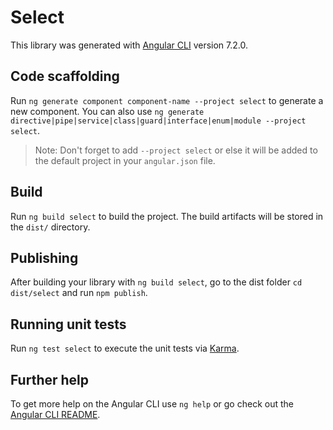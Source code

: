 # Select

This library was generated with [Angular CLI](https://github.com/angular/angular-cli) version 7.2.0.

## Code scaffolding

Run `ng generate component component-name --project select` to generate a new component. You can also use `ng generate directive|pipe|service|class|guard|interface|enum|module --project select`.
> Note: Don't forget to add `--project select` or else it will be added to the default project in your `angular.json` file. 

## Build

Run `ng build select` to build the project. The build artifacts will be stored in the `dist/` directory.

## Publishing

After building your library with `ng build select`, go to the dist folder `cd dist/select` and run `npm publish`.

## Running unit tests

Run `ng test select` to execute the unit tests via [Karma](https://karma-runner.github.io).

## Further help

To get more help on the Angular CLI use `ng help` or go check out the [Angular CLI README](https://github.com/angular/angular-cli/blob/master/README.md).
